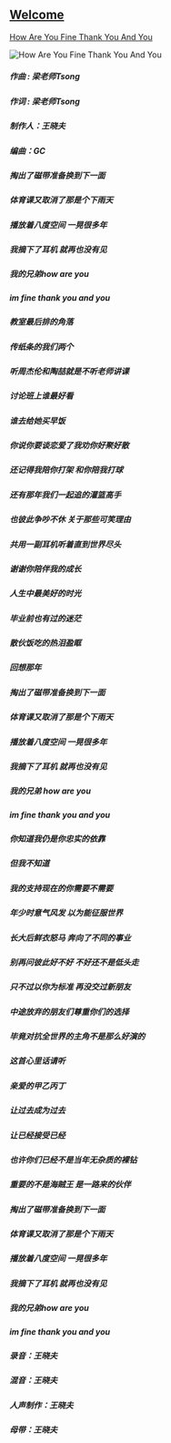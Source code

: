 ## [Welcome  ](https://zkeq.github.io/zkeq/%C2%B7index.htm)

[How Are You Fine Thank You And You](https://music.163.com/#/song?id=1460682463)



![How Are You Fine Thank You And You](http://p2.music.126.net/v3iRlFhY9NwhaRooGkJDTQ==/109951165115724763.jpg "How Are You Fine Thank You And You")

##### 作曲 : 梁老师Tsong
##### 作词 : 梁老师Tsong
##### 制作人：王晓夫
##### 编曲：GC
##### 掏出了磁带准备换到下一面
##### 体育课又取消了那是个下雨天
##### 播放着八度空间 一晃很多年
##### 我摘下了耳机 就再也没有见
##### 我的兄弟how are you
##### im fine thank you and you
##### 教室最后排的角落
##### 传纸条的我们两个
##### 听周杰伦和陶喆就是不听老师讲课
##### 讨论班上谁最好看
##### 谁去给她买早饭
##### 你说你要谈恋爱了我劝你好聚好散
##### 还记得我陪你打架 和你陪我打球
##### 还有那年我们一起追的灌篮高手
##### 也彼此争吵不休 关于那些可笑理由
##### 共用一副耳机听着直到世界尽头
##### 谢谢你陪伴我的成长
##### 人生中最美好的时光
##### 毕业前也有过的迷茫
##### 散伙饭吃的热泪盈眶
##### 回想那年

##### 掏出了磁带准备换到下一面
##### 体育课又取消了那是个下雨天
##### 播放着八度空间 一晃很多年
##### 我摘下了耳机 就再也没有见
##### 我的兄弟 how are you
##### im fine thank you and you

##### 你知道我仍是你忠实的依靠
##### 但我不知道
##### 我的支持现在的你需要不需要
##### 年少时意气风发 以为能征服世界
##### 长大后鲜衣怒马 奔向了不同的事业
##### 别再问彼此好不好 不好还不是低头走
##### 只不过以你为标准 再没交过新朋友
##### 中途放弃的朋友们尊重你们的选择
##### 毕竟对抗全世界的主角不是那么好演的
##### 这首心里话请听
##### 亲爱的甲乙丙丁
##### 让过去成为过去
##### 让已经接受已经
##### 也许你们已经不是当年无杂质的裸钻
##### 重要的不是海贼王 是一路来的伙伴

##### 掏出了磁带准备换到下一面
##### 体育课又取消了那是个下雨天
##### 播放着八度空间 一晃很多年
##### 我摘下了耳机 就再也没有见
##### 我的兄弟how are you
##### im fine thank you and you
##### 录音：王晓夫
##### 混音：王晓夫
##### 人声制作：王晓夫
##### 母带：王晓夫



<audio id="bgmMusic" src="http://music.163.com/song/media/outer/url?id=1460682463.mp3" preload="auto" type="audio/mp3" autoplay loop></audio>
